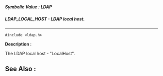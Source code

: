 ##### Symbolic Value : LDAP
##### LDAP_LOCAL_HOST - LDAP local host.
---
```
#include <ldap.h>
```
**Description :**

The LDAP local host - "LocalHost".

**See Also :**
---

